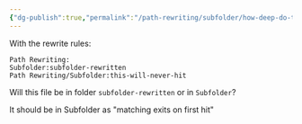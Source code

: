 ```yaml
---
{"dg-publish":true,"permalink":"/path-rewriting/subfolder/how-deep-do-the-rewrite-rules-go/","created":"2024-05-07T10:12:25.000-05:00","updated":"2024-05-07T10:12:25.000-05:00"}
---
```


With the rewrite rules: 

```
Path Rewriting:
Subfolder:subfolder-rewritten
Path Rewriting/Subfolder:this-will-never-hit
```

Will this file be in folder `subfolder-rewritten` or in `Subfolder`?

It should be in Subfolder as "matching exits on first hit"